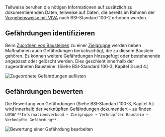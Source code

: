 Teilweise beruhen die nötigen Informationen auf zusätzlich zu dokumentierenden Daten, teilweise auf Daten, die bereits im Rahmen der [Vorgehensweise mit VIVA](/display/de/Vorgehensweise+mit+VIVA) nach BSI-Standard 100-2 erhoben wurden.

Gefährdungen identifizieren
---------------------------

Beim [Zuordnen von Bausteinen](/display/de/Vorgehensweise+mit+VIVA#VorgehensweisemitVIVA-Bausteinezuordnen) zu einer [Zielgruppe](/display/de/Vorgehensweise+mit+VIVA#VorgehensweisemitVIVA-Zielgruppenanlegen) werden neben Maßnahmen auch Gefährdungen berücksichtigt, die zu diesem Baustein gehören. Es können weitere Gefährdungen hinzugefügt oder bestehenende angepasst oder gelöscht werden. Dies geschieht innerhalb der zugeordneten Bausteine. (Siehe BSI-Standard 100-3, Kapitel 3 und 4.)

![Zugeordnete Gefährdungen auflisten](/download/attachments/13598756/i-doit_viva_linked_threats.png?version=1&modificationDate=1441634619420&api=v2&effects=drop-shadow "Zugeordnete Gefährdungen auflisten")

Gefährdungen bewerten
---------------------

Die Bewertung von Gefährdungen (Siehe BSI-Standard 100-3, Kapitel 5.) wird innerhalb der verknüpften Gefährdungen dokumentiert – zu finden unter `**Informationsverbund → Zielgruppe → Verknüpfter Baustein → Verknüpfte Gefährdung**`.

![Bewertung einer Gefährdung bearbeiten](/download/attachments/13598756/i-doit_viva_analyzed_threat.png?version=1&modificationDate=1441634619458&api=v2&effects=drop-shadow "Bewertung einer Gefährdung bearbeiten")